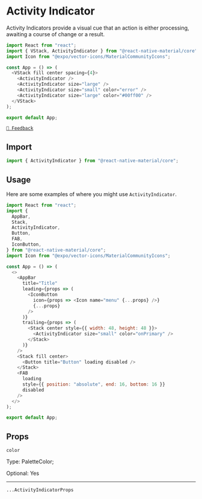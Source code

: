 # Activity Indicator

Activity Indicators provide a visual cue that an action is either processing, awaiting a course of change or a result.

```js with-preview
import React from "react";
import { VStack, ActivityIndicator } from "@react-native-material/core";
import Icon from "@expo/vector-icons/MaterialCommunityIcons";

const App = () => (
  <VStack fill center spacing={4}>
    <ActivityIndicator />
    <ActivityIndicator size="large" />
    <ActivityIndicator size="small" color="error" />
    <ActivityIndicator size="large" color="#00ff00" />
  </VStack>
);

export default App;
```

[`💬 Feedback`](https://github.com/yamankatby/react-native-material/labels/component%3A%20ActivityIndicator)

## Import

```js
import { ActivityIndicator } from "@react-native-material/core";
```

## Usage

Here are some examples of where you might use `ActivityIndicator`.

```js with-preview
import React from "react";
import {
  AppBar,
  Stack,
  ActivityIndicator,
  Button,
  FAB,
  IconButton,
} from "@react-native-material/core";
import Icon from "@expo/vector-icons/MaterialCommunityIcons";

const App = () => (
  <>
    <AppBar
      title="Title"
      leading={props => (
        <IconButton
          icon={props => <Icon name="menu" {...props} />}
          {...props}
        />
      )}
      trailing={props => (
        <Stack center style={{ width: 48, height: 48 }}>
          <ActivityIndicator size="small" color="onPrimary" />
        </Stack>
      )}
    />
    <Stack fill center>
      <Button title="Button" loading disabled />
    </Stack>
    <FAB
      loading
      style={{ position: "absolute", end: 16, bottom: 16 }}
      disabled
    />
  </>
);

export default App;
```

## Props

`color`

Type: PaletteColor;

Optional: Yes

---

`...ActivityIndicatorProps`
